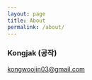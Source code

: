 ```yaml
---
layout: page
title: About
permalink: /about/
---
```


### Kongjak (공작)


[kongwoojin03@gmail.com](mailto:kongwoojin03@gmail.com)
